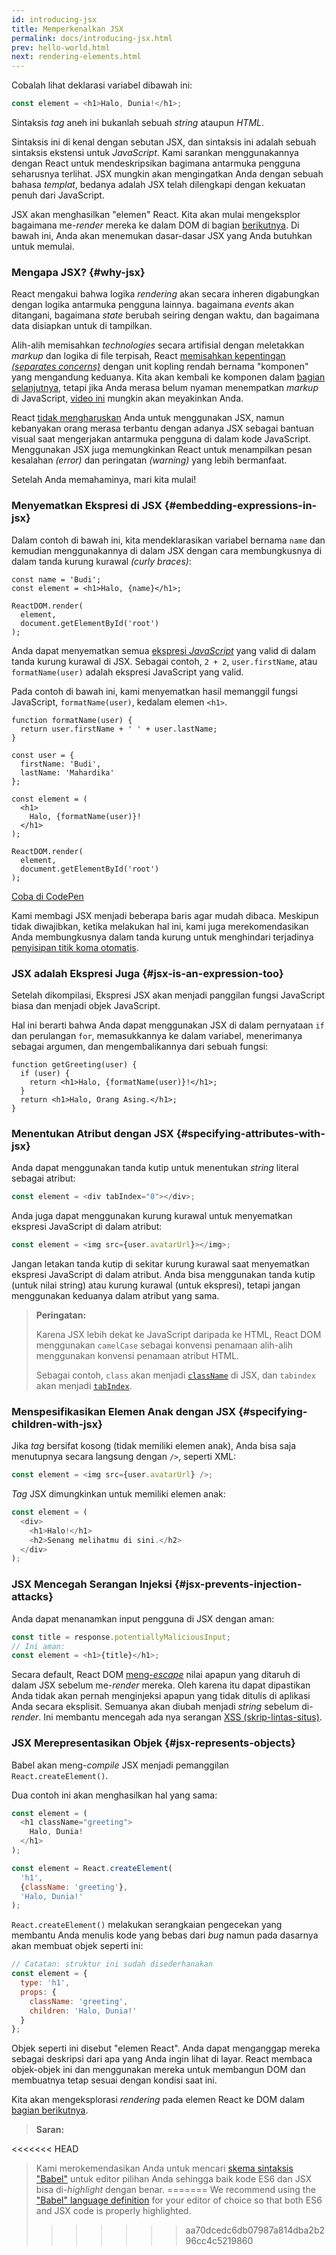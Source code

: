 ```yaml
---
id: introducing-jsx
title: Memperkenalkan JSX
permalink: docs/introducing-jsx.html
prev: hello-world.html
next: rendering-elements.html
---
```


Cobalah lihat deklarasi variabel dibawah ini:

```js
const element = <h1>Halo, Dunia!</h1>;
```

Sintaksis *tag* aneh ini bukanlah sebuah *string* ataupun *HTML*.

Sintaksis ini di kenal dengan sebutan JSX, dan sintaksis ini adalah sebuah sintaksis ekstensi untuk *JavaScript*. Kami sarankan menggunakannya dengan React untuk mendeskripsikan bagimana antarmuka pengguna seharusnya terlihat. JSX mungkin akan mengingatkan Anda dengan sebuah bahasa *templat*, bedanya adalah JSX telah dilengkapi dengan kekuatan penuh dari JavaScript.

JSX akan menghasilkan "elemen" React. Kita akan mulai mengeksplor bagaimana me-*render* mereka ke dalam DOM di bagian [berikutnya](/docs/rendering-elements.html). Di bawah ini, Anda akan menemukan dasar-dasar JSX yang Anda butuhkan untuk memulai.

### Mengapa JSX? {#why-jsx}

React mengakui bahwa logika *rendering* akan secara inheren digabungkan dengan logika antarmuka pengguna lainnya. bagaimana *events* akan ditangani, bagaimana *state* berubah seiring dengan waktu, dan bagaimana data disiapkan untuk di tampilkan.

Alih-alih memisahkan *technologies* secara artifisial dengan meletakkan *markup* dan logika di file terpisah, React [memisahkan kepentingan *(separates concerns)*](https://en.wikipedia.org/wiki/Separation_of_concerns) dengan unit kopling rendah bernama "komponen" yang mengandung keduanya. Kita akan kembali ke komponen dalam [bagian selanjutnya](/docs/components-and-props.html), tetapi jika Anda merasa belum nyaman menempatkan *markup* di JavaScript, [video ini](https://www.youtube.com/watch?v=x7cQ3mrcKaY) mungkin akan meyakinkan Anda.

React [tidak mengharuskan](/docs/react-without-jsx.html) Anda untuk menggunakan JSX, namun kebanyakan orang merasa terbantu dengan adanya JSX sebagai bantuan visual saat mengerjakan antarmuka pengguna di dalam kode JavaScript. Menggunakan JSX juga memungkinkan React untuk menampilkan pesan kesalahan *(error)* dan peringatan *(warning)* yang lebih bermanfaat.

Setelah Anda memahaminya, mari kita mulai!

### Menyematkan Ekspresi di JSX {#embedding-expressions-in-jsx}

Dalam contoh di bawah ini, kita mendeklarasikan variabel bernama `name` dan kemudian menggunakannya di dalam JSX dengan cara membungkusnya di dalam tanda kurung kurawal *(curly braces)*:

```js{1,2}
const name = 'Budi';
const element = <h1>Halo, {name}</h1>;

ReactDOM.render(
  element,
  document.getElementById('root')
);
```

Anda dapat menyematkan semua [ekspresi *JavaScript*](https://developer.mozilla.org/en-US/docs/Web/JavaScript/Guide/Expressions_and_Operators#Expressions) yang valid di dalam tanda kurung kurawal di JSX. Sebagai contoh, `2 + 2`, `user.firstName`, atau `formatName(user)` adalah ekspresi JavaScript yang valid.

Pada contoh di bawah ini, kami menyematkan hasil memanggil fungsi JavaScript, `formatName(user)`, kedalam elemen `<h1>`.

```js{12}
function formatName(user) {
  return user.firstName + ' ' + user.lastName;
}

const user = {
  firstName: 'Budi',
  lastName: 'Mahardika'
};

const element = (
  <h1>
    Halo, {formatName(user)}!
  </h1>
);

ReactDOM.render(
  element,
  document.getElementById('root')
);
```

[Coba di CodePen](codepen://introducing-jsx)

Kami membagi JSX menjadi beberapa baris agar mudah dibaca. Meskipun tidak diwajibkan, ketika melakukan hal ini, kami juga merekomendasikan Anda membungkusnya dalam tanda kurung untuk menghindari terjadinya [penyisipan titik koma otomatis](https://stackoverflow.com/q/2846283).

### JSX adalah Ekspresi Juga {#jsx-is-an-expression-too}

Setelah dikompilasi, Ekspresi JSX akan menjadi panggilan fungsi JavaScript biasa dan menjadi objek JavaScript.

Hal ini berarti bahwa Anda dapat menggunakan JSX di dalam pernyataan `if` dan perulangan `for`, memasukkannya ke dalam variabel, menerimanya sebagai argumen, dan mengembalikannya dari sebuah fungsi:

```js{3,5}
function getGreeting(user) {
  if (user) {
    return <h1>Halo, {formatName(user)}!</h1>;
  }
  return <h1>Halo, Orang Asing.</h1>;
}
```

### Menentukan Atribut dengan JSX {#specifying-attributes-with-jsx}

Anda dapat menggunakan tanda kutip untuk menentukan *string* literal sebagai atribut:

```js
const element = <div tabIndex="0"></div>;
```

Anda juga dapat menggunakan kurung kurawal untuk menyematkan ekspresi JavaScript di dalam atribut:

```js
const element = <img src={user.avatarUrl}></img>;
```

Jangan letakan tanda kutip di sekitar kurung kurawal saat menyematkan ekspresi JavaScript di dalam atribut. Anda bisa menggunakan tanda kutip (untuk nilai string) atau kurung kurawal (untuk ekspresi), tetapi jangan menggunakan keduanya dalam atribut yang sama.

>**Peringatan:**
>
>Karena JSX lebih dekat ke JavaScript daripada ke HTML, React DOM menggunakan `camelCase` sebagai konvensi penamaan alih-alih menggunakan konvensi penamaan atribut HTML.
>
>Sebagai contoh, `class` akan menjadi [`className`](https://developer.mozilla.org/en-US/docs/Web/API/Element/className) di JSX, dan `tabindex` akan menjadi [`tabIndex`](https://developer.mozilla.org/en-US/docs/Web/API/HTMLElement/tabIndex).

### Menspesifikasikan Elemen Anak dengan JSX {#specifying-children-with-jsx}

Jika *tag* bersifat kosong (tidak memiliki elemen anak), Anda bisa saja menutupnya secara langsung dengan `/>`, seperti XML:

```js
const element = <img src={user.avatarUrl} />;
```

*Tag* JSX dimungkinkan untuk memiliki elemen anak:

```js
const element = (
  <div>
    <h1>Halo!</h1>
    <h2>Senang melihatmu di sini.</h2>
  </div>
);
```

### JSX Mencegah Serangan Injeksi {#jsx-prevents-injection-attacks}

Anda dapat menanamkan input pengguna di JSX dengan aman:

```js
const title = response.potentiallyMaliciousInput;
// Ini aman:
const element = <h1>{title}</h1>;
```

Secara default, React DOM [meng-*escape*](https://stackoverflow.com/questions/7381974/which-characters-need-to-be-escaped-on-html) nilai apapun yang ditaruh di dalam JSX sebelum me-*render* mereka. Oleh karena itu dapat dipastikan Anda tidak akan pernah menginjeksi apapun yang tidak ditulis di aplikasi Anda secara eksplisit. Semuanya akan diubah menjadi *string* sebelum di-*render*. Ini membantu mencegah ada nya serangan [XSS (skrip-lintas-situs)](https://en.wikipedia.org/wiki/Cross-site_scripting).

### JSX Merepresentasikan Objek {#jsx-represents-objects}

Babel akan meng-*compile* JSX menjadi pemanggilan `React.createElement()`.

Dua contoh ini akan menghasilkan hal yang sama:

```js
const element = (
  <h1 className="greeting">
    Halo, Dunia!
  </h1>
);
```

```js
const element = React.createElement(
  'h1',
  {className: 'greeting'},
  'Halo, Dunia!'
);
```

`React.createElement()` melakukan serangkaian pengecekan yang membantu Anda menulis kode yang bebas dari *bug* namun pada dasarnya akan membuat objek seperti ini:

```js
// Catatan: struktur ini sudah disederhanakan
const element = {
  type: 'h1',
  props: {
    className: 'greeting',
    children: 'Halo, Dunia!'
  }
};
```

Objek seperti ini disebut "elemen React". Anda dapat menganggap mereka sebagai deskripsi dari apa yang Anda ingin lihat di layar. React membaca objek-objek ini dan menggunakan mereka untuk membangun DOM dan membuatnya tetap sesuai dengan kondisi saat ini.

Kita akan mengeksplorasi *rendering* pada elemen React ke DOM dalam [bagian berikutnya](/docs/rendering-elements.html).

>**Saran:**
>
<<<<<<< HEAD
>Kami merokemendasikan Anda untuk mencari [skema sintaksis "Babel"](https://babeljs.io/docs/editors) untuk editor pilihan Anda sehingga baik kode ES6 dan JSX bisa di-*highlight* dengan benar.
=======
>We recommend using the ["Babel" language definition](https://babeljs.io/docs/en/next/editors) for your editor of choice so that both ES6 and JSX code is properly highlighted.
>>>>>>> aa70dcedc6db07987a814dba2b296cc4c5219860
